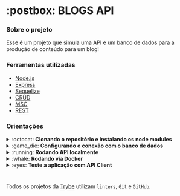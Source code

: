 <h1>:postbox: BLOGS API</h1>
<div>
  <h3>Sobre o projeto</h3>
  <p>Esse é um projeto que simula uma API e um banco de dados para a produção de conteúdo para um blog!</p>
</div>
<div>
  <h3>Ferramentas utilizadas</h3>
  <ul>
    <li><a href="https://nodejs.org/en/">Node.js<a/></li>
    <li><a href="https://expressjs.com/">Express<a/></li>
    <li><a href="https://sequelize.org/">Sequelize</a></li>
    <li><a href="https://developer.mozilla.org/pt-BR/docs/Glossary/CRUD">CRUD</a></li>
    <li><a href="https://www.toptal.com/express-js/nodejs-typescript-rest-api-pt-1">MSC</a></li>
    <li><a href="https://developer.mozilla.org/pt-BR/docs/Glossary/REST">REST</a></li>
  </ul>
</div>
<div>
  <h3>Orientações</h3>
  <details>
  <summary>:octocat: <strong>Clonando o repositório e instalando os node modules</strong></summary>
    
  1. Clone o repositório
    
  - `git clone git@github.com:danillogoncalves/27-project-blogs-api.git`;
  
  - Entre na pasta que foi criada no processo de clonagem:
    - `cd 27-project-blogs-api`;
  
  2. Faça a instalação das dependências
  
  - `npm install` ou `npm i`;
  </details>
  <details>
  <summary>:game_die: <strong>Configurando o conexão com o banco de dados</strong></summary>

  1. Criando arquivo para a configuração
  
  - Copie o arquivo .env.example na na raiz do projeto e renomeio para:
    - `.env`;
    
  - Coloque as seguintes informações nesse arquivo:
    ```
    #### SERVER VARS
    NODE_ENV=development
    API_PORT=3000

    #### DATABASE VARS
    MYSQL_HOST=localhost
    MYSQL_PORT=3306
    MYSQL_DB_NAME=blogs-api
    MYSQL_USER=root
    MYSQL_PASSWORD=1234

    #### SECRECT VARS
    JWT_SECRET=suaSenhaSecreta
    ```
  - Caso sua porta do API e do MySQL não seja a que estão descritas no arquivo .env, por favor altere para as que você usa, assim como o password do seu MySQL.
   
  2. Variáveis Ambiente
  - Caso queria conhecer mais sobre variáveis ambiente, segue link sobre:
    - https://blog.rocketseat.com.br/variaveis-ambiente-nodejs/
  </details>
  <details>
  <summary>:running: <strong>Rodando API localmente</strong></summary>
  
  - Rode o seguinte comando no terminal estando na raiz do projeto:
  
    - `npm start`;
    
  - Caso você queira foi configurado no package.json um scripts para rodar a aplicação de formas alternativas;
  </details>
  
  <details>
  <summary>:whale: <strong>Rodando via Docker</strong></summary>
  <p>Caso você queria e tenha o conhecimento de como usar, existe um arquivo <em><strong>docker-compose</strong></em> na raiz do projeto, seque os comandos criar e acessar os containers:</p>
  
  - Na raiz do projeto rode o seguinte comando:
  
    - `docker-compose up -d`;
    
  - Para acessar o terminal do container, roda o seguinte comando:
  
    - `docker container exec -it blogs_api bash`;
  
  - Para fechar o terminal do container execute o comando:
  
    - `exit`;
    
  - Se não for mais usar os containers, rode o seguinte comando:
  
    - `docker-compose down`;
  </details>
  
  <details>
    <summary>:eyes: <strong>Teste a aplicação com API Client</strong></summary>
    <p>:construction: Em construção :construction:</p>
  </details>
</div>

#

Todos os projetos da [Trybe](https://www.betrybe.com/) utilizam `linters`, `Git` e `GitHub`.<br/>
